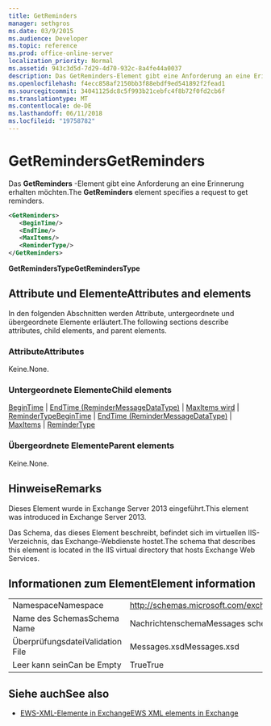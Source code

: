 ```yaml
---
title: GetReminders
manager: sethgros
ms.date: 03/9/2015
ms.audience: Developer
ms.topic: reference
ms.prod: office-online-server
localization_priority: Normal
ms.assetid: 943c3d5d-7d29-4d70-932c-8a4fe44a0037
description: Das GetReminders-Element gibt eine Anforderung an eine Erinnerung erhalten möchten.
ms.openlocfilehash: f4ecc858af2150bb3f88ebdf9ed541892f2fead1
ms.sourcegitcommit: 34041125dc8c5f993b21cebfc4f8b72f0fd2cb6f
ms.translationtype: MT
ms.contentlocale: de-DE
ms.lasthandoff: 06/11/2018
ms.locfileid: "19758782"
---
```

# <a name="getreminders"></a><span data-ttu-id="fe5ef-103">GetReminders</span><span class="sxs-lookup"><span data-stu-id="fe5ef-103">GetReminders</span></span>

<span data-ttu-id="fe5ef-104">Das **GetReminders** -Element gibt eine Anforderung an eine Erinnerung erhalten möchten.</span><span class="sxs-lookup"><span data-stu-id="fe5ef-104">The **GetReminders** element specifies a request to get reminders.</span></span> 
  
```XML
<GetReminders>
   <BeginTime/>
   <EndTime/>
   <MaxItems/>
   <ReminderType/>
</GetReminders>

```

 <span data-ttu-id="fe5ef-105">**GetRemindersType**</span><span class="sxs-lookup"><span data-stu-id="fe5ef-105">**GetRemindersType**</span></span>
## <a name="attributes-and-elements"></a><span data-ttu-id="fe5ef-106">Attribute und Elemente</span><span class="sxs-lookup"><span data-stu-id="fe5ef-106">Attributes and elements</span></span>

<span data-ttu-id="fe5ef-107">In den folgenden Abschnitten werden Attribute, untergeordnete und übergeordnete Elemente erläutert.</span><span class="sxs-lookup"><span data-stu-id="fe5ef-107">The following sections describe attributes, child elements, and parent elements.</span></span>
  
### <a name="attributes"></a><span data-ttu-id="fe5ef-108">Attribute</span><span class="sxs-lookup"><span data-stu-id="fe5ef-108">Attributes</span></span>

<span data-ttu-id="fe5ef-109">Keine.</span><span class="sxs-lookup"><span data-stu-id="fe5ef-109">None.</span></span>
  
### <a name="child-elements"></a><span data-ttu-id="fe5ef-110">Untergeordnete Elemente</span><span class="sxs-lookup"><span data-stu-id="fe5ef-110">Child elements</span></span>

<span data-ttu-id="fe5ef-111">[BeginTime](begintime.md) | [EndTime (ReminderMessageDataType)](endtime-remindermessagedatatype.md) | [MaxItems wird](maxitems.md) | [ReminderType](remindertype.md)</span><span class="sxs-lookup"><span data-stu-id="fe5ef-111">[BeginTime](begintime.md) | [EndTime (ReminderMessageDataType)](endtime-remindermessagedatatype.md) | [MaxItems](maxitems.md) | [ReminderType](remindertype.md)</span></span>
  
### <a name="parent-elements"></a><span data-ttu-id="fe5ef-112">Übergeordnete Elemente</span><span class="sxs-lookup"><span data-stu-id="fe5ef-112">Parent elements</span></span>

<span data-ttu-id="fe5ef-113">Keine.</span><span class="sxs-lookup"><span data-stu-id="fe5ef-113">None.</span></span>
  
## <a name="remarks"></a><span data-ttu-id="fe5ef-114">Hinweise</span><span class="sxs-lookup"><span data-stu-id="fe5ef-114">Remarks</span></span>

<span data-ttu-id="fe5ef-115">Dieses Element wurde in Exchange Server 2013 eingeführt.</span><span class="sxs-lookup"><span data-stu-id="fe5ef-115">This element was introduced in Exchange Server 2013.</span></span>
  
<span data-ttu-id="fe5ef-116">Das Schema, das dieses Element beschreibt, befindet sich im virtuellen IIS-Verzeichnis, das Exchange-Webdienste hostet.</span><span class="sxs-lookup"><span data-stu-id="fe5ef-116">The schema that describes this element is located in the IIS virtual directory that hosts Exchange Web Services.</span></span>
  
## <a name="element-information"></a><span data-ttu-id="fe5ef-117">Informationen zum Element</span><span class="sxs-lookup"><span data-stu-id="fe5ef-117">Element information</span></span>

|||
|:-----|:-----|
|<span data-ttu-id="fe5ef-118">Namespace</span><span class="sxs-lookup"><span data-stu-id="fe5ef-118">Namespace</span></span>  <br/> |http://schemas.microsoft.com/exchange/services/2006/messages  <br/> |
|<span data-ttu-id="fe5ef-119">Name des Schemas</span><span class="sxs-lookup"><span data-stu-id="fe5ef-119">Schema Name</span></span>  <br/> |<span data-ttu-id="fe5ef-120">Nachrichtenschema</span><span class="sxs-lookup"><span data-stu-id="fe5ef-120">Messages schema</span></span>  <br/> |
|<span data-ttu-id="fe5ef-121">Überprüfungsdatei</span><span class="sxs-lookup"><span data-stu-id="fe5ef-121">Validation File</span></span>  <br/> |<span data-ttu-id="fe5ef-122">Messages.xsd</span><span class="sxs-lookup"><span data-stu-id="fe5ef-122">Messages.xsd</span></span>  <br/> |
|<span data-ttu-id="fe5ef-123">Leer kann sein</span><span class="sxs-lookup"><span data-stu-id="fe5ef-123">Can be Empty</span></span>  <br/> |<span data-ttu-id="fe5ef-124">True</span><span class="sxs-lookup"><span data-stu-id="fe5ef-124">True</span></span>  <br/> |
   
## <a name="see-also"></a><span data-ttu-id="fe5ef-125">Siehe auch</span><span class="sxs-lookup"><span data-stu-id="fe5ef-125">See also</span></span>



- [<span data-ttu-id="fe5ef-126">EWS-XML-Elemente in Exchange</span><span class="sxs-lookup"><span data-stu-id="fe5ef-126">EWS XML elements in Exchange</span></span>](ews-xml-elements-in-exchange.md)

